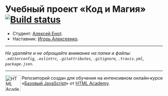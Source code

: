 # Учебный проект «Код и Магия» [![Build status][travis-image]][travis-url]

* Студент: [Алексей Енот](http://up.htmlacademy.ru/javascript/10/user/61758).
* Наставник: [Игорь Алексеенко](http://up.htmlacademy.ru/javascript/10/user/100868).

---

_Не удаляйте и не обращайте внимание на папки и файлы:_<br>
_`.editorconfig`, `.eslintrc`, `.gitattributes`, `.gitignore`, `.travis.yml`, `package.json`._

---

<a href="https://htmlacademy.ru/intensive/javascript"><img align="left" width="50" height="50" title="HTML Academy" src="https://up.htmlacademy.ru/static/img/intensive/javascript/logo-for-github.svg"></a>

Репозиторий создан для обучения на интенсивном онлайн‑курсе «[Базовый JavaScript](https://htmlacademy.ru/intensive/javascript)» от [HTML Academy](https://htmlacademy.ru).

[travis-image]: https://travis-ci.org/htmlacademy-javascript/61758-code-and-magick.svg?branch=master
[travis-url]: https://travis-ci.org/htmlacademy-javascript/61758-code-and-magick
